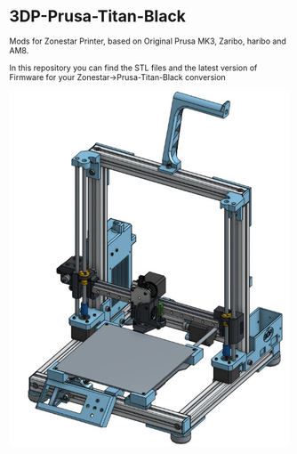 # 3DP-Prusa-Titan-Black
Mods for Zonestar Printer, based on Original Prusa MK3, Zaribo, haribo and AM8.

In this repository you can find the STL files and the latest version of Firmware for your Zonestar->Prusa-Titan-Black conversion

![alt text](https://github.com/3DesignPrint/3DP-Prusa/blob/Prusa-Titan-Black/Images/Titan_Black.JPG)
